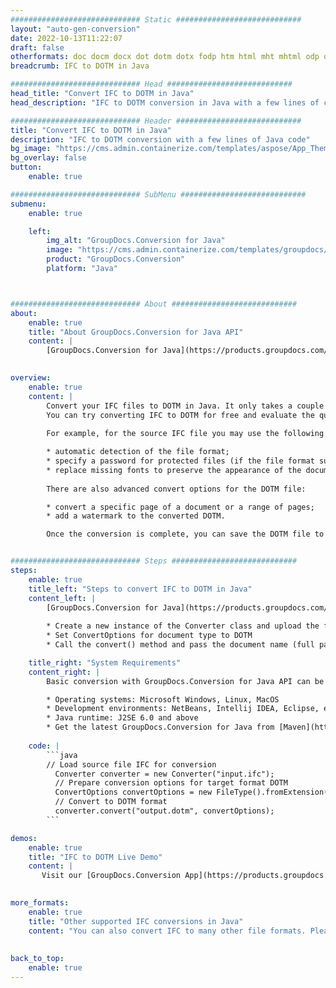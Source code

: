 ```yaml
---
############################# Static ############################
layout: "auto-gen-conversion"
date: 2022-10-13T11:22:07
draft: false
otherformats: doc docm docx dot dotm dotx fodp htm html mht mhtml odp odt otp pot potm potx pps ppsm ppsx ppt pptm pptx rtf
breadcrumb: IFC to DOTM in Java

############################# Head ############################
head_title: "Convert IFC to DOTM in Java"
head_description: "IFC to DOTM conversion in Java with a few lines of code. Convert over 160 file formats using the GroupDocs document conversion API for Java"

############################# Header ############################
title: "Convert IFC to DOTM in Java"
description: "IFC to DOTM conversion with a few lines of Java code"
bg_image: "https://cms.admin.containerize.com/templates/aspose/App_Themes/V3/images/bg/header1.png"
bg_overlay: false
button:
    enable: true

############################# SubMenu ############################
submenu:
    enable: true

    left:
        img_alt: "GroupDocs.Conversion for Java"
        image: "https://cms.admin.containerize.com/templates/groupdocs/images/product-logos/90x90-noborder/groupdocs-conversion-java.png"
        product: "GroupDocs.Conversion"
        platform: "Java"



############################# About ############################
about:
    enable: true
    title: "About GroupDocs.Conversion for Java API"
    content: |
        [GroupDocs.Conversion for Java](https://products.groupdocs.com/conversion/java/) is an advanced file format conversion API for converting between popular image and document formats such as Microsoft Office, OpenDocument, PDF, HTML, email, CAD. and much more with just a few lines of code. The native API automatically detects the formats of the original documents and offers many options for customizing the converted documents. Along with the function of extracting information from a document, it also supports caching of the conversion results to the local disk by default. However, any type of cache storage can be supported by implementing the appropriate interfaces - Amazon S3, Dropbox, Google Drive, Windows Azure, Reddis, or any others.
    

overview:
    enable: true
    content: |
        Convert your IFC files to DOTM in Java. It only takes a couple of lines of Java code on any platform of your choice, such as Windows, Linux, macOS.
        You can try converting IFC to DOTM for free and evaluate the quality of the conversion results. Along with simple file conversion scripts, you can try more sophisticated options for loading the IFC source file and storing the DOTM output. 
        
        For example, for the source IFC file you may use the following load options:

        * automatic detection of the file format;
        * specify a password for protected files (if the file format supports it);
        * replace missing fonts to preserve the appearance of the document.
        
        There are also advanced convert options for the DOTM file:

        * convert a specific page of a document or a range of pages;
        * add a watermark to the converted DOTM.

        Once the conversion is complete, you can save the DOTM file to your local file path or to any third party storage such as FTP, Amazon S3, Google Drive, Dropbox etc. Please note - to convert IFC to DOTM, you do not need to install any additional software, such as MS Office, Open Office, Adobe Acrobat Reader etc.


############################# Steps ############################
steps:
    enable: true
    title_left: "Steps to convert IFC to DOTM in Java"
    content_left: |
        [GroupDocs.Conversion for Java](https://products.groupdocs.com/conversion/java/) allows developers to easily convert IFC file to DOTM with a few lines of code.
        
        * Create a new instance of the Converter class and upload the file IFC with the full path
        * Set ConvertOptions for document type to DOTM
        * Call the convert() method and pass the document name (full path) and format (DOTM) as a parameter

    title_right: "System Requirements"
    content_right: |
        Basic conversion with GroupDocs.Conversion for Java API can be done with just a few lines of code. Our APIs are supported on all major platforms and operating systems. Before executing the code below, make sure you have the following prerequisites installed on your system.

        * Operating systems: Microsoft Windows, Linux, MacOS
        * Development environments: NetBeans, Intellij IDEA, Eclipse, etc.
        * Java runtime: J2SE 6.0 and above
        * Get the latest GroupDocs.Conversion for Java from [Maven](https://repository.groupdocs.com/webapp/#/artifacts/browse/tree/General/repo/com/groupdocs/groupdocs-conversion)
         
    code: |
        ```java    
        // Load source file IFC for conversion
          Converter converter = new Converter("input.ifc");
          // Prepare conversion options for target format DOTM
          ConvertOptions convertOptions = new FileType().fromExtension("dotm").getConvertOptions();
          // Convert to DOTM format
          converter.convert("output.dotm", convertOptions);
        ```

demos:
    enable: true
    title: "IFC to DOTM Live Demo"
    content: |
       Visit our [GroupDocs.Conversion App](https://products.groupdocs.app/conversion/family) website and try IFC to DOTM conversion now. The free demo has the following benefits
          

more_formats:
    enable: true
    title: "Other supported IFC conversions in Java"
    content: "You can also convert IFC to many other file formats. Please see the list below."
       
       
back_to_top:
    enable: true
---
```

